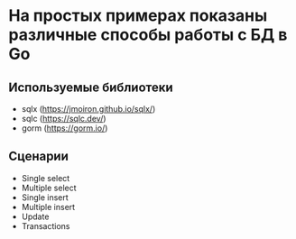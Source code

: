 # На простых примерах показаны различные способы работы с БД в Go

## Используемые библиотеки

- sqlx (https://jmoiron.github.io/sqlx/)
- sqlc (https://sqlc.dev/)
- gorm (https://gorm.io/)


## Сценарии
- Single select
- Multiple select
- Single insert
- Multiple insert
- Update
- Transactions